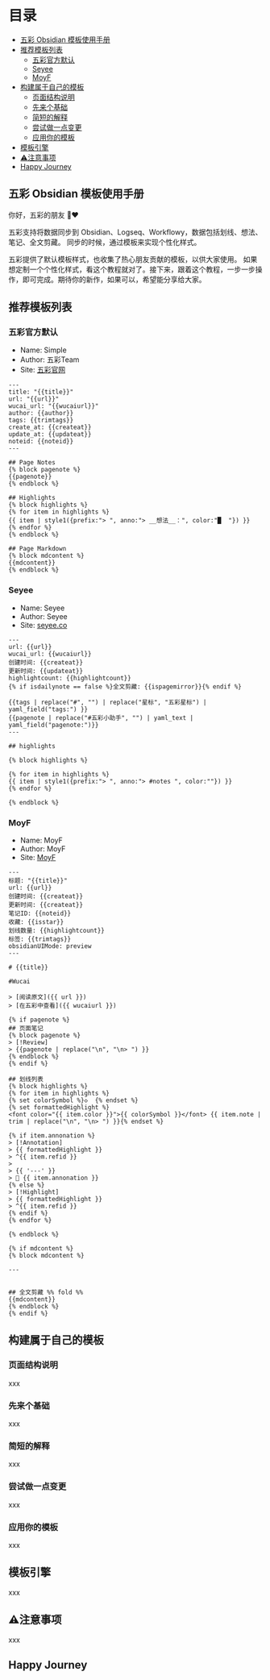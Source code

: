 # 目录
<!-- vscode-markdown-toc -->
* [五彩 Obsidian 模板使用手册](#Obsidian)
* [推荐模板列表](#)
	* [五彩官方默认](#-1)
	* [Seyee](#Seyee)
	* [MoyF](#MoyF)
* [构建属于自己的模板](#-1)
	* [页面结构说明](#-1)
	* [先来个基础](#-1)
	* [简短的解释](#-1)
	* [尝试做一点变更](#-1)
	* [应用你的模板](#-1)
* [模板引擎](#-1)
* [⚠️注意事项](#-1)
* [Happy Journey](#HappyJourney)

<!-- vscode-markdown-toc-config
	numbering=false
	autoSave=true
	/vscode-markdown-toc-config -->
<!-- /vscode-markdown-toc -->

## <a name='Obsidian'></a>五彩 Obsidian 模板使用手册
你好，五彩的朋友 🤝❤️

五彩支持将数据同步到 Obsidian、Logseq、Workflowy，数据包括划线、想法、笔记、全文剪藏。
同步的时候，通过模板来实现个性化样式。

五彩提供了默认模板样式，也收集了热心朋友贡献的模板，以供大家使用。
如果想定制一个个性化样式，看这个教程就对了。接下来，跟着这个教程，一步一步操作，即可完成。期待你的新作，如果可以，希望能分享给大家。

## <a name=''></a>推荐模板列表

### <a name='-1'></a>五彩官方默认 
- Name: Simple
- Author: 五彩Team
- Site: [五彩官网](https://www.dotalk.cn/product/wucai)

```jinja
---
title: "{{title}}"
url: "{{url}}"
wucai_url: "{{wucaiurl}}"
author: {{author}}
tags: {{trimtags}}
create_at: {{createat}}
update_at: {{updateat}}
noteid: {{noteid}}
---

## Page Notes
{% block pagenote %}
{{pagenote}}
{% endblock %}

## Highlights
{% block highlights %}
{% for item in highlights %}
{{ item | style1({prefix:"> ", anno:"> __想法__：", color:"█  "}) }}
{% endfor %}
{% endblock %}

## Page Markdown
{% block mdcontent %}
{{mdcontent}}
{% endblock %}
```

### <a name='Seyee'></a>Seyee
- Name: Seyee
- Author: Seyee
- Site: [seyee.co](https://seyee.co/post/wucai_template/)

```jinja
---
url: {{url}}
wucai_url: {{wucaiurl}}
创建时间: {{createat}}
更新时间: {{updateat}}
highlightcount: {{highlightcount}}
{% if isdailynote == false %}全文剪藏: {{ispagemirror}}{% endif %}

{{tags | replace("#", "") | replace("星标", "五彩星标") | yaml_field("tags:") }}
{{pagenote | replace("#五彩小助手", "") | yaml_text | yaml_field("pagenote:")}}
---

## highlights

{% block highlights %}

{% for item in highlights %}
{{ item | style1({prefix:"> ", anno:"> #notes ", color:""}) }}
{% endfor %}

{% endblock %}

```

### <a name='MoyF'></a>MoyF
- Name: MoyF
- Author: MoyF
- Site: [MoyF](https://feedback.dotalk.cn/note/H5AA4d41502b.html)

```jinja
---
标题: "{{title}}"
url: {{url}}
创建时间: {{createat}}
更新时间: {{createat}}
笔记ID: {{noteid}}
收藏: {{isstar}}
划线数量: {{highlightcount}}
标签: {{trimtags}}
obsidianUIMode: preview
---

# {{title}} 

#Wucai

> [阅读原文]({{ url }})
> [在五彩中查看]({{ wucaiurl }})

{% if pagenote %}
## 页面笔记
{% block pagenote %}
> [!Review]
> {{pagenote | replace("\n", "\n> ") }}
{% endblock %}
{% endif %}

## 划线列表
{% block highlights %}
{% for item in highlights %}
{% set colorSymbol %}◇  {% endset %}
{% set formattedHighlight %}
<font color="{{ item.color }}">{{ colorSymbol }}</font> {{ item.note | trim | replace("\n", "\n> ") }}{% endset %}

{% if item.annonation %}
> [!Annotation]
> {{ formattedHighlight }}
> ^{{ item.refid }}
> 
> {{ '---' }}
> 🦊 {{ item.annonation }}
{% else %}
> [!Highlight] 
> {{ formattedHighlight }}
> ^{{ item.refid }}
{% endif %}
{% endfor %}

{% endblock %}

{% if mdcontent %}
{% block mdcontent %}

---


## 全文剪藏 %% fold %%
{{mdcontent}}
{% endblock %}
{% endif %}
```

## <a name='-1'></a>构建属于自己的模板

### <a name='-1'></a>页面结构说明
xxx

### <a name='-1'></a>先来个基础
xxx

### <a name='-1'></a>简短的解释
xxx

### <a name='-1'></a>尝试做一点变更
xxx

### <a name='-1'></a>应用你的模板
xxx

## <a name='-1'></a>模板引擎
xxx

## <a name='-1'></a>⚠️注意事项
xxx

## <a name='HappyJourney'></a>Happy Journey